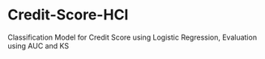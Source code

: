# Credit-Score-HCI
Classification Model for Credit Score using Logistic Regression, Evaluation using AUC and KS 
  
 
  
 
 
  
 
